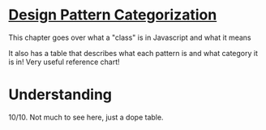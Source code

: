 # [Design Pattern Categorization](https://addyosmani.com/resources/essentialjsdesignpatterns/book/#summarytabledesignpatterns)

This chapter goes over what a "class" is in Javascript and what it means

It also has a table that describes what each pattern is and what category it is in!
Very useful reference chart!

# Understanding
10/10. Not much to see here, just a dope table.
